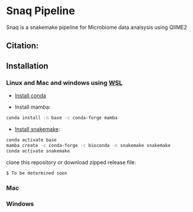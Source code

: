 # Snaq Pipeline

Snaq is a snakemake pipeline for Microbiome data analsysis using QIIME2

## Citation:

## Installation

### Linux and Mac and windows using [WSL](https://docs.microsoft.com/en-us/windows/wsl/install)
* [Install conda](https://docs.conda.io/projects/conda/en/latest/user-guide/install/linux.html)

* Install mamba:
```bash
conda install -n base -c conda-forge mamba
```
* [Install snakemake](https://snakemake.readthedocs.io/en/stable/getting_started/installation.html):
```bash
conda activate base
mamba create -c conda-forge -c bioconda -n snakemake snakemake
conda activate snakemake
```
clone this repository or download zipped release file:
```bash
$ To be determined soon
```

### Mac



### Windows